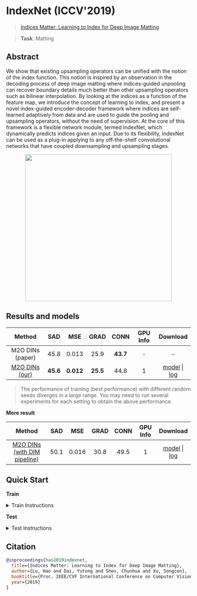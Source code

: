 # IndexNet (ICCV'2019)

> [Indices Matter: Learning to Index for Deep Image Matting](https://arxiv.org/abs/1908.00672)

> **Task**: Matting

<!-- [ALGORITHM] -->

## Abstract

<!-- [ABSTRACT] -->

We show that existing upsampling operators can be unified with the notion of the index function. This notion is inspired by an observation in the decoding process of deep image matting where indices-guided unpooling can recover boundary details much better than other upsampling operators such as bilinear interpolation. By looking at the indices as a function of the feature map, we introduce the concept of learning to index, and present a novel index-guided encoder-decoder framework where indices are self-learned adaptively from data and are used to guide the pooling and upsampling operators, without the need of supervision. At the core of this framework is a flexible network module, termed IndexNet, which dynamically predicts indices given an input. Due to its flexibility, IndexNet can be used as a plug-in applying to any off-the-shelf convolutional networks that have coupled downsampling and upsampling stages.

<!-- [IMAGE] -->

<div align=center >
 <img src="https://user-images.githubusercontent.com/12726765/144176083-52604501-1f46-411d-b81a-cad0eb4b529f.png" width="400"/>
</div >

## Results and models

|                         Method                         |   SAD    |    MSE    |   GRAD   |   CONN   | GPU Info |                                                 Download                                                  |
| :----------------------------------------------------: | :------: | :-------: | :------: | :------: | :------: | :-------------------------------------------------------------------------------------------------------: |
|                    M2O DINs (paper)                    |   45.8   |   0.013   |   25.9   | **43.7** |    -     |                                                     -                                                     |
| [M2O DINs (our)](./indexnet_mobv2_1xb16-78k_comp1k.py) | **45.6** | **0.012** | **25.5** |   44.8   |    1     | [model](https://download.openmmlab.com/mmediting/mattors/indexnet/indexnet_mobv2_1x16_78k_comp1k_SAD-45.6_20200618_173817-26dd258d.pth) \| [log](https://download.openmmlab.com/mmediting/mattors/indexnet/indexnet_mobv2_1x16_78k_comp1k_20200618_173817.log.json) |

> The performance of training (best performance) with different random seeds diverges in a large range. You may need to run several experiments for each setting to obtain the above performance.

**More result**

|                                   Method                                    | SAD  |  MSE  | GRAD | CONN | GPU Info |                                               Download                                               |
| :-------------------------------------------------------------------------: | :--: | :---: | :--: | :--: | :------: | :--------------------------------------------------------------------------------------------------: |
| [M2O DINs (with DIM pipeline)](./indexnet_mobv2-dimaug_1xb16-78k_comp1k.py) | 50.1 | 0.016 | 30.8 | 49.5 |    1     | [model](https://download.openmmlab.com/mmediting/mattors/indexnet/indexnet_dimaug_mobv2_1x16_78k_comp1k_SAD-50.1_20200626_231857-af359436.pth) \| [log](https://download.openmmlab.com/mmediting/mattors/indexnet/indexnet_dimaug_mobv2_1x16_78k_comp1k_20200626_231857.log.json) |

## Quick Start

**Train**

<details>
<summary>Train Instructions</summary>

You can use the following commands to train a model with cpu or single/multiple GPUs.

```shell
# cpu train
CUDA_VISIBLE_DEVICES=-1 python tools/train.py configs/indexnet/indexnet_mobv2_1xb16-78k_comp1k.py

# single-gpu train
python tools/train.py configs/indexnet/indexnet_mobv2_1xb16-78k_comp1k.py

# multi-gpu train
./tools/dist_train.sh configs/indexnet/indexnet_mobv2_1xb16-78k_comp1k.py 8
```

For more details, you can refer to **Train a model** part in [train_test.md](/docs/en/user_guides/train_test.md#Train-a-model-in-MMEditing).

</details>

**Test**

<details>
<summary>Test Instructions</summary>

You can use the following commands to test a model with cpu or single/multiple GPUs.

```shell
# cpu test
CUDA_VISIBLE_DEVICES=-1 python tools/test.py configs/indexnet/indexnet_mobv2_1xb16-78k_comp1k.py https://download.openmmlab.com/mmediting/mattors/indexnet/indexnet_mobv2_1x16_78k_comp1k_SAD-45.6_20200618_173817-26dd258d.pth

# single-gpu test
python tools/test.py configs/indexnet/indexnet_mobv2_1xb16-78k_comp1k.py https://download.openmmlab.com/mmediting/mattors/indexnet/indexnet_mobv2_1x16_78k_comp1k_SAD-45.6_20200618_173817-26dd258d.pth

# multi-gpu test
./tools/dist_test.sh configs/indexnet/indexnet_mobv2_1xb16-78k_comp1k.py https://download.openmmlab.com/mmediting/mattors/indexnet/indexnet_mobv2_1x16_78k_comp1k_SAD-45.6_20200618_173817-26dd258d.pth 8
```

For more details, you can refer to **Test a pre-trained model** part in [train_test.md](/docs/en/user_guides/train_test.md#Test-a-pre-trained-model-in-MMEditing).

</details>

## Citation

```bibtex
@inproceedings{hao2019indexnet,
  title={Indices Matter: Learning to Index for Deep Image Matting},
  author={Lu, Hao and Dai, Yutong and Shen, Chunhua and Xu, Songcen},
  booktitle={Proc. IEEE/CVF International Conference on Computer Vision (ICCV)},
  year={2019}
}
```
